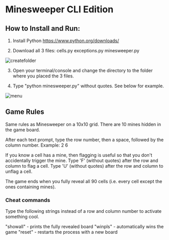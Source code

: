 # Minesweeper CLI Edition

## How to Install and Run:

1. Install Python 
https://www.python.org/downloads/

2. Download all 3 files: cells.py exceptions.py minesweeper.py

![createfolder](https://user-images.githubusercontent.com/62896013/185715138-6feadcf4-8419-40a0-8cdc-c074f2d4429c.png)

3. Open your terminal/console and change the directory to the folder where you placed the 3 files.

4. Type "python minesweeper.py" without quotes. See below for example.

![menu](https://user-images.githubusercontent.com/62896013/185715320-d1853897-1e65-44ff-acff-84e209c4cc70.png)

## Game Rules

Same rules as Minesweeper on a 10x10 grid. There are 10 mines hidden in the game board. 

After each text prompt, type the row number, then a space, followed by the column number. Example: 2 6

If you know a cell has a mine, then flagging is useful so that you don't accidentally trigger the mine.
Type 'F' (without quotes) after the row and column to flag a cell.
Type 'U' (without quotes) after the row and column to unflag a cell.

The game ends when you fully reveal all 90 cells (i.e. every cell except the ones containing mines). 

### Cheat commands

Type the following strings instead of a row and column number to activate something cool.

"showall" - prints the fully revealed board
"winpls" - automatically wins the game
"reset" - restarts the process with a new board
